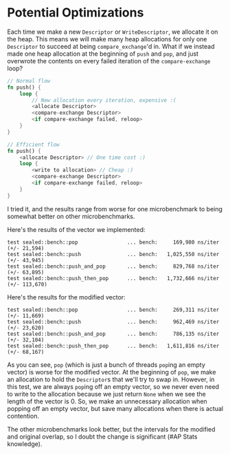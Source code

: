 # Potential Optimizations

Each time we make a new `Descriptor` or `WriteDescriptor`, we allocate it on the
heap. This means we will make many heap allocations for only one `Descriptor` to
succeed at being `compare_exchange`'d in. What if we instead made one heap
allocation at the beginning of `push` and `pop`, and just overwrote the contents
on every failed iteration of the `compare-exchange` loop?

```rust
// Normal flow
fn push() {
    loop {
        // New allocation every iteration, expensive :(
        <allocate Descriptor> 
        <compare-exchange Descriptor>
        <if compare-exchange failed, reloop>
    }
}

// Efficient flow
fn push() {
    <allocate Descriptor> // One time cost :)
    loop {
        <write to allocation> // Cheap :)
        <compare-exchange Descriptor>
        <if compare-exchange failed, reloop>
    }
}
```

I tried it, and the results range from worse for one microbenchmark to being
somewhat better on other microbenchmarks.

Here's the results of the vector we implemented:

```
test sealed::bench::pop                ... bench:     169,980 ns/iter (+/- 21,594)
test sealed::bench::push               ... bench:   1,025,550 ns/iter (+/- 43,945)
test sealed::bench::push_and_pop       ... bench:     829,768 ns/iter (+/- 63,895)
test sealed::bench::push_then_pop      ... bench:   1,732,666 ns/iter (+/- 113,670)
```

Here's the results for the modified vector:

```
test sealed::bench::pop                ... bench:     269,311 ns/iter (+/- 11,669)
test sealed::bench::push               ... bench:     962,469 ns/iter (+/- 23,620)
test sealed::bench::push_and_pop       ... bench:     786,135 ns/iter (+/- 32,104)
test sealed::bench::push_then_pop      ... bench:   1,611,816 ns/iter (+/- 68,167)
```

As you can see, `pop` (which is just a bunch of threads `pop`ing an empty
vector) is worse for the modified vector. At the beginning of `pop`, we make an
allocation to hold the `Descriptor`s that we'll try to swap in. However, in this
test, we are always `pop`ing off an empty vector, so we never even need to write
to the allocation because we just return `None` when we see the length of the
vector is 0. So, we make an unnecessary allocation when popping off an empty
vector, but save many allocations when there is actual contention.

The other microbenchmarks look better, but the intervals for the modified and
original overlap, so I doubt the change is significant (#AP Stats knowledge).
